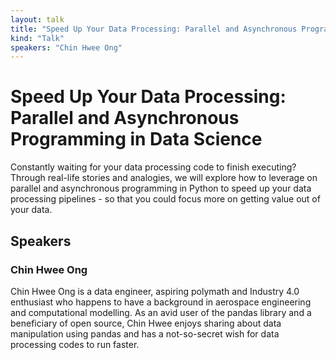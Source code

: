 ```yaml
---
layout: talk
title: "Speed Up Your Data Processing: Parallel and Asynchronous Programming in Data Science"
kind: "Talk"
speakers: "Chin Hwee Ong"
---
```


# Speed Up Your Data Processing: Parallel and Asynchronous Programming in Data Science

Constantly waiting for your data processing code to finish executing? Through real-life stories and analogies, we will explore how to leverage on parallel and asynchronous programming in Python to speed up your data processing pipelines - so that you could focus more on getting value out of your data.

## Speakers

### Chin Hwee Ong

Chin Hwee Ong is a data engineer, aspiring polymath and Industry 4.0 enthusiast who happens to have a background in aerospace engineering and computational modelling. As an avid user of the pandas library and a beneficiary of open source, Chin Hwee enjoys sharing about data manipulation using pandas and has a not-so-secret wish for data processing codes to run faster.
